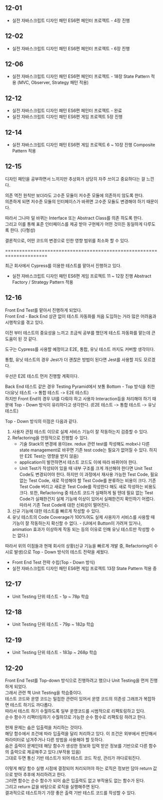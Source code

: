 ## 12-01

- 실전 자바스크립트 디자인 패턴 ES6편 페인터 프로젝트 - 4장 진행

## 12-02

- 실전 자바스크립트 디자인 패턴 ES6편 페인터 프로젝트 - 6장 진행

## 12-06

- 실전 자바스크립트 디자인 패턴 ES6편 페인터 프로젝트 - 18장 State Pattern 적용 (MVC, Observer, Strategy 패턴 적용)

## 12-12

- 실전 자바스크립트 디자인 패턴 ES6편 페인터 프로젝트 - 완료
- 실전 자바스크립트 디자인 패턴 ES6편 게임 프로젝트 5장 진행

## 12-14

- 실전 자바스크립트 디자인 패턴 ES6편 게임 프로젝트 6 ~ 10장 진행 Composite Pattern 적용

## 12-15

디자인 패턴을 공부하면서 느끼지만 추상화가 상당히 자주 쓰이고 중요하다는 걸 느낀다.

의존 역전 원칙만 보더라도 고수준 모듈이 저수준 모듈에 의존하지 않도록 한다.  
의존하게 되면 저수준 모듈의 인터페이스가 바뀌면 고수준 모듈도 변경해야 하기 때문이다.

따라서 그나마 덜 바뀌는 Interface 또는 Abstract Class를 의존 하도록 한다.  
그리고 이를 통해 표준 인터페이스를 제공 받아 구현체가 어떤 것이든 동일하게 다루도록 한다. (다형성)

결론적으로, 어떤 코드의 변경으로 인한 영향 범위를 최소화 할 수 있다.

=====================================================================

최근 회사에서 Cypress를 이용한 테스트를 맡아서 진행하고 있다.

- 실전 자바스크립트 디자인 패턴 ES6편 게임 프로젝트 11 ~ 12장 진행 Abstract Factory / Strategy Pattern 적용

## 12-16

Front End Test를 맡아서 진행하게 되었다.  
Front End - Back End 상관 없이 테스트 자동화를 처음 도입하는 거라 많은 어려움과 시행착오를 겪고 있다.

이전 부터 테스트의 중요성을 느끼고 조금씩 공부를 했던게 테스트 자동화를 맡는데 큰 도움이 된 것 같다.

도구는 Cypress를 사용할 예정이고 E2E, 통합, 유닛 테스트 까지도 커버할 생각이다.

통합, 유닛 테스트의 경우 Jest가 더 괜찮은 방법이 된다면 Jest를 사용할 지도 모르겠다.

우선은 E2E 테스트 먼저 진행할 계획이다.

Back End 테스트 같은 경우 Testing Pyramid에서 보통 Bottom - Top 방식을 취한다(유닛 테스트 -> 통합 테스트 -> E2E 테스트)  
하지만 Front End의 경우 UI를 다뤄야 하고 사용자 Interaction등을 처리해야 하기 때문에 Top - Down 방식이 유리하다고 생각한다. (E2E 테스트 -> 통합 테스트 -> 유닛 테스트)

Top - Down 방식의 이점은 다음과 같다.

1. 사용자 관점 테스트 이므로 실제 서비스 기능이 잘 작동하는지 검증할 수 있다.
2. Refactoring을 안정적으로 진행할 수 있다.
   - 기술 Stack의 변경에 용이(ex. redux 관련 test를 작성해도 mobx나 다른 state management로 바꾸면 기존 test code는 필요가 없어질 수 있다. 하지만 E2E Test는 영향을 받지 않음)
   - application이 발전하면서 테스트 코드도 이에 따라 바뀌어야 한다.
   - Unit Test가 작성되어 있을 때 내부 구조를 크게 개선해야 한다면 Unit Test Code도 변경되어야 한다. 하지만 이 과정에서 재사용 가능한 Test Code, 필요 없는 Test Code, 새로 작성해야 할 Test Code를 분류하는 비용이 크다. 기존 Test Code 버리고 새로운 Test Code를 작성한다 해도 새로 작성하는 비용도 크다. 또한, Refactoring 중 테스트 코드가 실패하게 될 텐데 필요 없는 Test Code가 실패한건지 실제 기능에 이상이 있어서 실패한건지 확인하기 어렵다. 따라서 기존 Test Code에 대한 신뢰성이 떨어진다.
3. 신규 기능에 대한 테스트를 빠르게 작성할 수 있다.
4. 유닛 테스트의 Code Coverage가 100%여도 실제 사용자가 서비스를 사용할 때 기능이 잘 작동하는지 확신할 수 없다. - (UI에서 Button이 가려져 있거나, animation 효과가 이상하게 작동 되는 등의 이유로 인해 유닛 테스트만 작성할 수는 없다.)

따라서 위의 이점들과 현재 회사의 상황(신규 기능을 빠르게 개발 중, Refactoring이 수시로 발생)으로 Top - Down 방식의 테스트 전략을 세웠다.

- Front End Test 전략 수립(Top - Down 방식)
- 실전 자바스크립트 디자인 패턴 ES6편 게임 프로젝트 13장 State Pattern 적용 중

## 12-17

- Unit Testing 단위 테스트 - 1p ~ 78p 학습

## 12-18

- Unit Testing 단위 테스트 - 79p ~ 182p 학습

## 12-19

- Unit Testing 단위 테스트 - 183p ~ 268p 학습

## 12-20

Front End Test를 Top-down 방식으로 진행하려고 했으나 Unit Testing을 먼저 진행하게 되었다.  
그래서 관련 책 Unit Testing을 학습중이다.  
테스트 코드와 운영 코드는 밀접한 관련이 있어서 운영 코드의 의존성 그래프가 복잡하면 테스트 하기도 까다롭다.  
따라서 테스트 하기 수월하도록 일부 운영코드를 시범적으로 리팩토링하고 있다.  
순수 함수가 리팩터링하기 수월하므로 가능한 순수 함수로 리팩토링 하려고 한다.

현재 문제는 숨은 입출력을 처리하는 것이다.  
해당 함수에서 조건에 따라 입출력을 달리 처리하고 있다.
이 조건은 외부에서 판단해서 파라미터로 넘겨주거나 다른 방법을 사용해야 할 듯하다.  
숨은 출력이 문제인데 해당 함수가 생성한 정보와 입력 받은 정보를 기반으로 다른 함수의 출력으로 제공해주고 있다.(부작용 있음)  
그대로 두면 통신 기반 테스트가 되어 테스트 코드 작성, 관리가 까다로워진다.

이렇게 해당 함수 실행 시점에 결정되어 처리되어야 하는 로직은 정보만 담아 return 값으로 받아 추후에 처리하려고 한다.  
그러면 함수는 순수 함수가 되어 숨은 입출력도 없고 부작용도 없는 함수가 된다.  
그리고 return 값을 바탕으로 로직을 실행해주면 된다.  
결과적으로 테스트하기 가장 좋은 출력 기반 테스트 코드를 작성할 수 있다.
